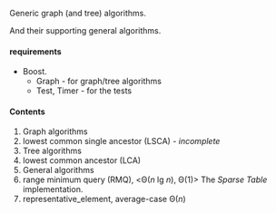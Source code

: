 Generic graph (and tree) algorithms.

And their supporting general algorithms.


#### requirements
* Boost.
  * Graph       - for graph/tree algorithms
  * Test, Timer - for the tests

#### Contents
1. Graph algorithms
  1. lowest common single ancestor (LSCA) - *incomplete*
2. Tree algorithms
  1. lowest common ancestor (LCA)
3. General algorithms
  1. range minimum query (RMQ), <Θ(*n* lg *n*), Θ(1)>
    The *Sparse Table* implementation.
  2. representative_element, average-case Θ(*n*)
    
